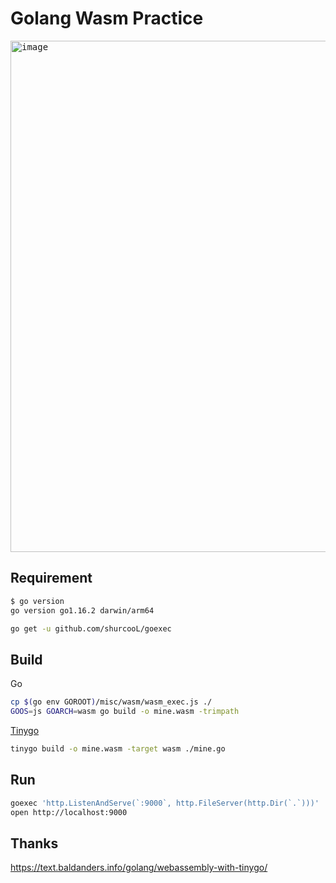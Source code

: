 # Golang Wasm Practice

<kbd><img width="818" alt="image" src="https://user-images.githubusercontent.com/17779386/170900973-ec5213f4-b799-4d12-9200-5515b1f8d296.png"></kbd>



## Requirement

```bash
$ go version
go version go1.16.2 darwin/arm64
```

```bash
go get -u github.com/shurcooL/goexec
```

## Build

Go

```bash
cp $(go env GOROOT)/misc/wasm/wasm_exec.js ./
GOOS=js GOARCH=wasm go build -o mine.wasm -trimpath
```

[Tinygo](https://tinygo.org/)

```bash
tinygo build -o mine.wasm -target wasm ./mine.go
```

## Run

```bash
goexec 'http.ListenAndServe(`:9000`, http.FileServer(http.Dir(`.`)))'
open http://localhost:9000
```

## Thanks

https://text.baldanders.info/golang/webassembly-with-tinygo/
